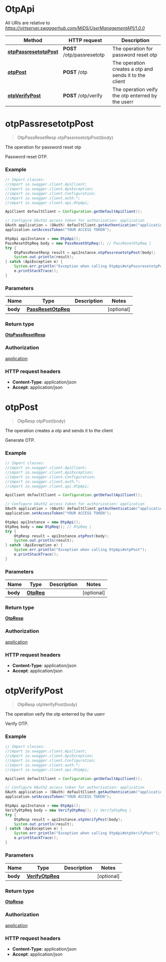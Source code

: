 # OtpApi

All URIs are relative to *https://virtserver.swaggerhub.com/MiDS/UserManagementAPI/1.0.0*

Method | HTTP request | Description
------------- | ------------- | -------------
[**otpPassresetotpPost**](OtpApi.md#otpPassresetotpPost) | **POST** /otp/passresetotp | The operation for password reset otp
[**otpPost**](OtpApi.md#otpPost) | **POST** /otp | The operation creates a otp and sends it to the client
[**otpVerifyPost**](OtpApi.md#otpVerifyPost) | **POST** /otp/verify | The operation veify the otp enterred by the userr

<a name="otpPassresetotpPost"></a>
# **otpPassresetotpPost**
> OtpPassResetResp otpPassresetotpPost(body)

The operation for password reset otp

Password reset OTP.

### Example
```java
// Import classes:
//import io.swagger.client.ApiClient;
//import io.swagger.client.ApiException;
//import io.swagger.client.Configuration;
//import io.swagger.client.auth.*;
//import io.swagger.client.api.OtpApi;

ApiClient defaultClient = Configuration.getDefaultApiClient();

// Configure OAuth2 access token for authorization: application
OAuth application = (OAuth) defaultClient.getAuthentication("application");
application.setAccessToken("YOUR ACCESS TOKEN");

OtpApi apiInstance = new OtpApi();
PassResetOtpReq body = new PassResetOtpReq(); // PassResetOtpReq | 
try {
    OtpPassResetResp result = apiInstance.otpPassresetotpPost(body);
    System.out.println(result);
} catch (ApiException e) {
    System.err.println("Exception when calling OtpApi#otpPassresetotpPost");
    e.printStackTrace();
}
```

### Parameters

Name | Type | Description  | Notes
------------- | ------------- | ------------- | -------------
 **body** | [**PassResetOtpReq**](PassResetOtpReq.md)|  | [optional]

### Return type

[**OtpPassResetResp**](OtpPassResetResp.md)

### Authorization

[application](../README.md#application)

### HTTP request headers

 - **Content-Type**: application/json
 - **Accept**: application/json

<a name="otpPost"></a>
# **otpPost**
> OtpResp otpPost(body)

The operation creates a otp and sends it to the client

Generate OTP.

### Example
```java
// Import classes:
//import io.swagger.client.ApiClient;
//import io.swagger.client.ApiException;
//import io.swagger.client.Configuration;
//import io.swagger.client.auth.*;
//import io.swagger.client.api.OtpApi;

ApiClient defaultClient = Configuration.getDefaultApiClient();

// Configure OAuth2 access token for authorization: application
OAuth application = (OAuth) defaultClient.getAuthentication("application");
application.setAccessToken("YOUR ACCESS TOKEN");

OtpApi apiInstance = new OtpApi();
OtpReq body = new OtpReq(); // OtpReq | 
try {
    OtpResp result = apiInstance.otpPost(body);
    System.out.println(result);
} catch (ApiException e) {
    System.err.println("Exception when calling OtpApi#otpPost");
    e.printStackTrace();
}
```

### Parameters

Name | Type | Description  | Notes
------------- | ------------- | ------------- | -------------
 **body** | [**OtpReq**](OtpReq.md)|  | [optional]

### Return type

[**OtpResp**](OtpResp.md)

### Authorization

[application](../README.md#application)

### HTTP request headers

 - **Content-Type**: application/json
 - **Accept**: application/json

<a name="otpVerifyPost"></a>
# **otpVerifyPost**
> OtpResp otpVerifyPost(body)

The operation veify the otp enterred by the userr

Verify OTP.

### Example
```java
// Import classes:
//import io.swagger.client.ApiClient;
//import io.swagger.client.ApiException;
//import io.swagger.client.Configuration;
//import io.swagger.client.auth.*;
//import io.swagger.client.api.OtpApi;

ApiClient defaultClient = Configuration.getDefaultApiClient();

// Configure OAuth2 access token for authorization: application
OAuth application = (OAuth) defaultClient.getAuthentication("application");
application.setAccessToken("YOUR ACCESS TOKEN");

OtpApi apiInstance = new OtpApi();
VerifyOtpReq body = new VerifyOtpReq(); // VerifyOtpReq | 
try {
    OtpResp result = apiInstance.otpVerifyPost(body);
    System.out.println(result);
} catch (ApiException e) {
    System.err.println("Exception when calling OtpApi#otpVerifyPost");
    e.printStackTrace();
}
```

### Parameters

Name | Type | Description  | Notes
------------- | ------------- | ------------- | -------------
 **body** | [**VerifyOtpReq**](VerifyOtpReq.md)|  | [optional]

### Return type

[**OtpResp**](OtpResp.md)

### Authorization

[application](../README.md#application)

### HTTP request headers

 - **Content-Type**: application/json
 - **Accept**: application/json

